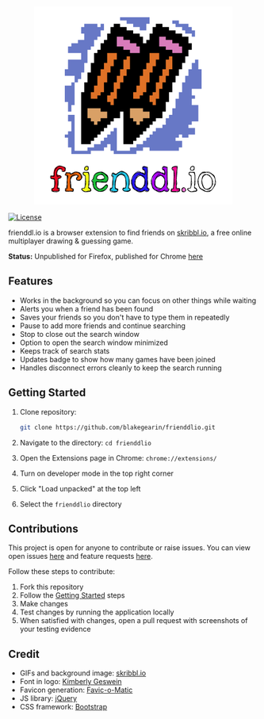 <p align="center">
  <img id="logo" src="img/logo.png" class="center" alt="frienddl.io" title="frienddl.io" />
</p>

[![License](https://img.shields.io/badge/license-MIT-blue.svg)](https://github.com/blakegearin/frienddlio/blob/main/LICENSE.md)

frienddl.io is a browser extension to find friends on [skribbl.io](https://skribbl.io/), a free online multiplayer drawing & guessing game.

**Status:** Unpublished for Firefox, published for Chrome [here](https://chrome.google.com/webstore/detail/frienddlio/bmadghlcpopfbnfcpmicdoafognfbhmm)

## Features

- Works in the background so you can focus on other things while waiting
- Alerts you when a friend has been found
- Saves your friends so you don't have to type them in repeatedly
- Pause to add more friends and continue searching
- Stop to close out the search window
- Option to open the search window minimized
- Keeps track of search stats
- Updates badge to show how many games have been joined
- Handles disconnect errors cleanly to keep the search running

## Getting Started

1. Clone repository:

    ```sh
    git clone https://github.com/blakegearin/frienddlio.git
    ```

2. Navigate to the directory: `cd frienddlio`
3. Open the Extensions page in Chrome: `chrome://extensions/`
4. Turn on developer mode in the top right corner
5. Click "Load unpacked" at the top left
6. Select the `frienddlio` directory

## Contributions

This project is open for anyone to contribute or raise issues. You can view open issues [here](https://github.com/blakegearin/frienddlio/issues) and feature requests [here](https://github.com/blakegearin/frienddlio/projects/1).

Follow these steps to contribute:

1. Fork this repository
2. Follow the [Getting Started](#getting-started) steps
3. Make changes
4. Test changes by running the application locally
5. When satisfied with changes, open a pull request with screenshots of your testing evidence

## Credit

- GIFs and background image: [skribbl.io](https://skribbl.io/)
- Font in logo: [Kimberly Geswein](http://www.kimberlygeswein.com/)
- Favicon generation: [Favic-o-Matic](https://favicomatic.com/)
- JS library: [jQuery](https://jquery.com/)
- CSS framework: [Bootstrap](https://getbootstrap.com/)
